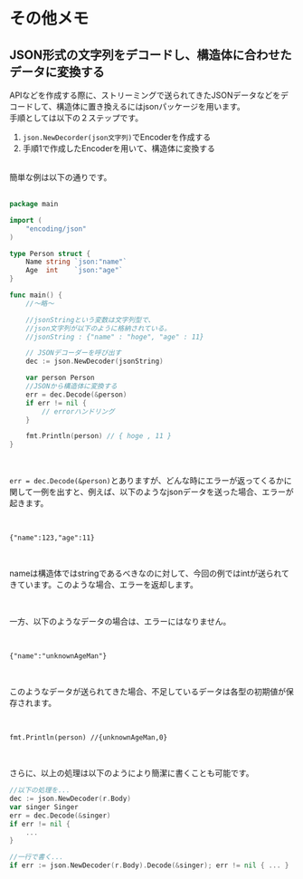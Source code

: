 # その他メモ

## JSON形式の文字列をデコードし、構造体に合わせたデータに変換する

APIなどを作成する際に、ストリーミングで送られてきたJSONデータなどをデコードして、構造体に置き換えるにはjsonパッケージを用います。<br>
手順としては以下の２ステップです。<br>

1. `json.NewDecorder(json文字列)`でEncoderを作成する
2. 手順1で作成したEncoderを用いて、構造体に変換する

<br>
簡単な例は以下の通りです。<br>
<br>

```go
package main

import (
	"encoding/json"
)

type Person struct {
	Name string `json:"name"`
	Age  int    `json:"age"`
}

func main() {
    //〜略〜

    //jsonStringという変数は文字列型で、
    //json文字列が以下のように格納されている。
    //jsonString : {"name" : "hoge", "age" : 11}

	// JSONデコーダーを呼び出す
	dec := json.NewDecoder(jsonString)

	var person Person
    //JSONから構造体に変換する
	err = dec.Decode(&person)
	if err != nil {
		// errorハンドリング
	}

    fmt.Println(person) // { hoge , 11 }
}
```

<br>

`err = dec.Decode(&person)`とありますが、どんな時にエラーが返ってくるかに関して一例を出すと、例えば、以下のようなjsonデータを送った場合、エラーが起きます。

<br>

`{"name":123,"age":11}`

<br>

nameは構造体ではstringであるべきなのに対して、今回の例ではintが送られてきています。このような場合、エラーを返却します。

<br>

一方、以下のようなデータの場合は、エラーにはなりません。

<br>

`{"name":"unknownAgeMan"}`

<br>

このようなデータが送られてきた場合、不足しているデータは各型の初期値が保存されます。

<br>

`fmt.Println(person) //{unknownAgeMan,0}`

<br>

さらに、以上の処理は以下のようにより簡潔に書くことも可能です。

```go
//以下の処理を...
dec := json.NewDecoder(r.Body)
var singer Singer
err = dec.Decode(&singer)
if err != nil {
	...
}

//一行で書く...
if err := json.NewDecoder(r.Body).Decode(&singer); err != nil { ... }
```